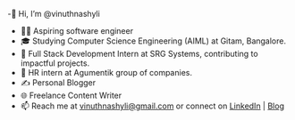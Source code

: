 -👋 Hi, I’m @vinuthnashyli
- 👩‍💻 Aspiring software engineer
- 🎓 Studying Computer Science Engineering (AIML) at Gitam, Bangalore.
- 💼 Full Stack Development Intern at SRG Systems, contributing to impactful projects.
- 💼 HR intern at Agumentik group of companies.
- ✍️ Personal Blogger
- 🌐 Freelance Content Writer
- 📫 Reach me at vinuthnashyli@gmail.com or connect on [LinkedIn](https://www.linkedin.com/in/vinuthna-shyli-peddaiahgari-2aabbb252/) | [Blog](https://vinuthnashyli.wixsite.com/shyli-s-scribble-hub)

<!---
vinuthnashylip/vinuthnashylip is a ✨ special ✨ repository because its `README.md` (this file) appears on your GitHub profile.
You can click the Preview link to take a look at your changes.
--->
